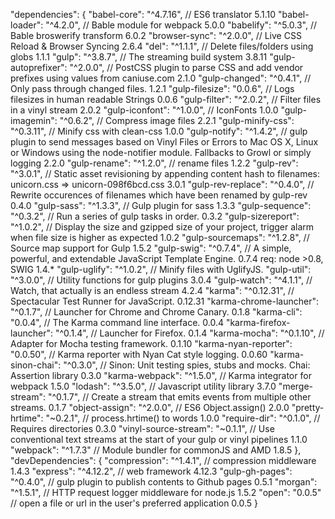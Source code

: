 "dependencies": {
    "babel-core": "^4.7.16", // ES6 translator 5.1.10
    "babel-loader": "^4.2.0", // Bable module for webpack 5.0.0
    "babelify": "^5.0.3", // Bable broswerify transform 6.0.2
    "browser-sync": "^2.0.0", // Live CSS Reload & Browser Syncing 2.6.4
    "del": "^1.1.1", // Delete files/folders using globs 1.1.1
    "gulp": "^3.8.7", // The streaming build system 3.8.11
    "gulp-autoprefixer": "^2.0.0", // PostCSS plugin to parse CSS and add vendor prefixes using values from caniuse.com 2.1.0
    "gulp-changed": "^0.4.1", // Only pass through changed files. 1.2.1
    "gulp-filesize": "0.0.6", // Logs filesizes in human readable Strings 0.0.6
    "gulp-filter": "^2.0.2", // Filter files in a vinyl stream 2.0.2
    "gulp-iconfont": "^1.0.0", // IconFonts 1.0.0
    "gulp-imagemin": "^0.6.2", // Compress image files 2.2.1
    "gulp-minify-css": "^0.3.11", // Minify css with clean-css 1.0.0
    "gulp-notify": "^1.4.2", // gulp plugin to send messages based on Vinyl Files or Errors to Mac OS X, Linux or Windows using the node-notifier module. Fallbacks to Growl or simply logging 2.2.0
    "gulp-rename": "^1.2.0", // rename files 1.2.2
    "gulp-rev": "^3.0.1", // Static asset revisioning by appending content hash to filenames: unicorn.css => unicorn-098f6bcd.css 3.0.1
    "gulp-rev-replace": "^0.4.0", // Rewrite occurences of filenames which have been renamed by gulp-rev 0.4.0
    "gulp-sass": "^1.3.3", // Gulp plugin for sass 1.3.3
    "gulp-sequence": "^0.3.2", // Run a series of gulp tasks in order. 0.3.2
    "gulp-sizereport": "^1.0.2", // Display the size and gzipped size of your project, trigger alarm when file size is higher as expected 1.0.2
    "gulp-sourcemaps": "^1.2.8", // Source map support for Gulp 1.5.2
    "gulp-swig": "^0.7.4", // A simple, powerful, and extendable JavaScript Template Engine. 0.7.4 req: node >0.8, SWIG 1.4.*
    "gulp-uglify": "^1.0.2", // Minify files with UglifyJS.
    "gulp-util": "^3.0.0", // Utility functions for gulp plugins 3.0.4
    "gulp-watch": "^4.1.1", // Watch, that actually is an endless stream 4.2.4
    "karma": "^0.12.31", // Spectacular Test Runner for JavaScript. 0.12.31
    "karma-chrome-launcher": "^0.1.7", // Launcher for Chrome and Chrome Canary. 0.1.8
    "karma-cli": "0.0.4", // The Karma command line interface. 0.0.4
    "karma-firefox-launcher": "^0.1.4", // Launcher for Firefox. 0.1.4
    "karma-mocha": "^0.1.10",  // Adapter for Mocha testing framework. 0.1.10
    "karma-nyan-reporter": "0.0.50", // Karma reporter with Nyan Cat style logging. 0.0.60
    "karma-sinon-chai": "^0.3.0", // Sinon: Unit testing spies, stubs and mocks. Chai: Assertion library 0.3.0
    "karma-webpack": "^1.5.0", // Karma integrator for webpack 1.5.0
    "lodash": "^3.5.0", // Javascript utility library 3.7.0
    "merge-stream": "^0.1.7", // Create a stream that emits events from multiple other streams. 0.1.7
    "object-assign": "^2.0.0", // ES6 Object.assign() 2.0.0
    "pretty-hrtime": "~0.2.1", // process.hrtime() to words 1.0.0
    "require-dir": "^0.1.0", // Requires directories 0.3.0
    "vinyl-source-stream": "~0.1.1", // Use conventional text streams at the start of your gulp or vinyl pipelines 1.1.0
    "webpack": "^1.7.3" // Module bundler for commonJS and AMD 1.8.5
  },
  "devDependencies": {
    "compression": "^1.4.1", // compression middleware 1.4.3
    "express": "^4.12.2", // web framework 4.12.3
    "gulp-gh-pages": "^0.4.0", // gulp plugin to publish contents to Github pages 0.5.1
    "morgan": "^1.5.1", // HTTP request logger middleware for node.js 1.5.2
    "open": "0.0.5" // open a file or url in the user's preferred application 0.0.5
  }
